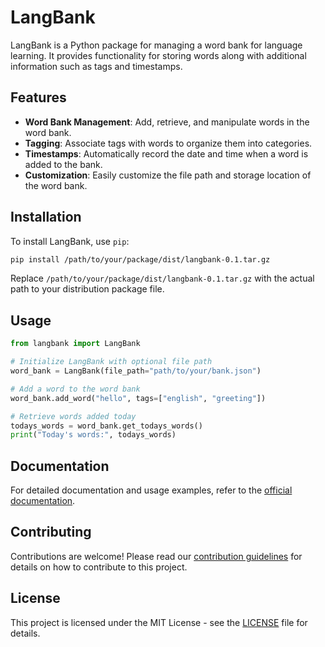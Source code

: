 # LangBank

LangBank is a Python package for managing a word bank for language learning. It provides functionality for storing words along with additional information such as tags and timestamps.

## Features

-   **Word Bank Management**: Add, retrieve, and manipulate words in the word bank.
-   **Tagging**: Associate tags with words to organize them into categories.
-   **Timestamps**: Automatically record the date and time when a word is added to the bank.
-   **Customization**: Easily customize the file path and storage location of the word bank.

## Installation

To install LangBank, use `pip`:

```bash
pip install /path/to/your/package/dist/langbank-0.1.tar.gz
```

Replace `/path/to/your/package/dist/langbank-0.1.tar.gz` with the actual path to your distribution package file.

## Usage

```python
from langbank import LangBank

# Initialize LangBank with optional file path
word_bank = LangBank(file_path="path/to/your/bank.json")

# Add a word to the word bank
word_bank.add_word("hello", tags=["english", "greeting"])

# Retrieve words added today
todays_words = word_bank.get_todays_words()
print("Today's words:", todays_words)
```

## Documentation

For detailed documentation and usage examples, refer to the [official documentation](link-to-your-documentation).

## Contributing

Contributions are welcome! Please read our [contribution guidelines](link-to-contribution-guidelines) for details on how to contribute to this project.

## License

This project is licensed under the MIT License - see the [LICENSE](LICENSE) file for details.
